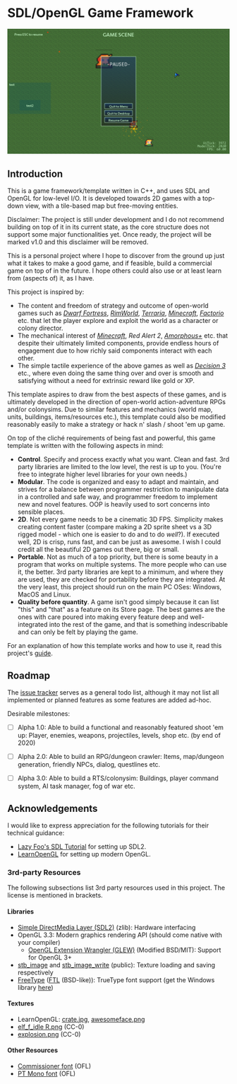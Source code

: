 # SDL/OpenGL Game Framework
![](teaser.png)

## Introduction
This is a game framework/template written in C++, and uses SDL and OpenGL for low-level I/O. It is developed towards 2D games with a top-down view, with a tile-based map but free-moving entities.

Disclaimer: The project is still under development and I do not recommend building on top of it in its current state, as the core structure does not support some major functionalities yet. Once ready, the project will be marked v1.0 and this disclaimer will be removed.

This is a personal project where I hope to discover from the ground up just what it takes to make a good game, and if feasible, build a commercial game on top of in the future. I hope others could also use or at least learn from (aspects of) it, as I have.

This project is inspired by:
- The content and freedom of strategy and outcome of open-world games such as [*Dwarf Fortress*](https://www.bay12games.com/dwarves/), [*RimWorld*](https://rimworldgame.com/), [*Terraria*](https://terraria.org/), [*Minecraft*](https://www.minecraft.net/), [*Factorio*](https://factorio.com/) etc. that let the player explore and exploit the world as a character or colony director.
- The mechanical interest of [*Minecraft*](https://www.minecraft.net/), *Red Alert 2*, [*Amorphous+*](https://armorgames.com/play/2044/amorphous-plus) etc. that despite their ultimately limited components, provide endless hours of engagement due to how richly said components interact with each other.
- The simple tactile experience of the above games as well as [*Decision 3*](https://armorgames.com/play/16123/decision-3) etc., where even doing the same thing over and over is smooth and satisfying without a need for extrinsic reward like gold or XP.

This template aspires to draw from the best aspects of these games, and is ultimately developed in the direction of open-world action-adventure RPGs and/or colonysims. Due to similar features and mechanics (world map, units, buildings, items/resources etc.), this template could also be modified reasonably easily to make a strategy or hack n' slash / shoot 'em up game.

On top of the cliché requirements of being fast and powerful, this game template is written with the following aspects in mind:
- **Control**. Specify and process exactly what you want. Clean and fast. 3rd party libraries are limited to the low level, the rest is up to you. (You're free to integrate higher level libraries for your own needs.)
- **Modular**. The code is organized and easy to adapt and maintain, and strives for a balance between programmer restriction to manipulate data in a controlled and safe way, and programmer freedom to implement new and novel features. OOP is heavily used to sort concerns into sensible places.
- **2D**. Not every game needs to be a cinematic 3D FPS. Simplicity makes creating content faster (compare making a 2D sprite sheet vs a 3D rigged model - which one is easier to do and to do *well*?). If executed well, 2D is crisp, runs fast, and can be just as awesome. I wish I could credit all the beautiful 2D games out there, big or small.
- **Portable**. Not as much of a top priority, but there is some beauty in a program that works on multiple systems. The more people who can use it, the better. 3rd party libraries are kept to a minimum, and where they are used, they are checked for portability before they are integrated. At the very least, this project should run on the main PC OSes: Windows, MacOS and Linux.
- **Quality before quantity**. A game isn't good simply because it can list "this" and "that" as a feature on its Store page. The best games are the ones with care poured into making every feature deep and well-integrated into the rest of the game, and that is something indescribable and can only be felt by playing the game.

For an explanation of how this template works and how to use it, read this project's [guide](guide.md).



## Roadmap
The [issue tracker](https://github.com/OrangeJuice7/SDL-OpenGL-Game-Framework/issues) serves as a general todo list, although it may not list all implemented or planned features as some features are added ad-hoc.

Desirable milestones:
- [ ] Alpha 1.0: Able to build a functional and reasonably featured shoot 'em up: Player, enemies, weapons, projectiles, levels, shop etc. (by end of 2020)
- [ ] Alpha 2.0: Able to build an RPG/dungeon crawler: Items, map/dungeon generation, friendly NPCs, dialog, questlines etc.
- [ ] Alpha 3.0: Able to build a RTS/colonysim: Buildings, player command system, AI task manager, fog of war etc.



## Acknowledgements
I would like to express appreciation for the following tutorials for their technical guidance:
- [Lazy Foo's SDL Tutorial](http://lazyfoo.net/tutorials/SDL) for setting up SDL2.
- [LearnOpenGL](https://learnopengl.com/) for setting up modern OpenGL.

### 3rd-party Resources
The following subsections list 3rd party resources used in this project. The license is mentioned in brackets.

#### Libraries
- [Simple DirectMedia Layer (SDL2)](https://www.libsdl.org/download-2.0.php) (zlib): Hardware interfacing
- OpenGL 3.3: Modern graphics rendering API (should come native with your compiler)
	- [OpenGL Extension Wrangler (GLEW)](http://glew.sourceforge.net/) (Modified BSD/MIT): Support for OpenGL 3+
- [stb_image](https://github.com/nothings/stb/blob/master/stb_image.h) and [stb_image_write](https://github.com/nothings/stb/blob/master/stb_image_write.h) (public): Texture loading and saving respectively
- [FreeType](https://www.freetype.org/) ([FTL](https://git.savannah.gnu.org/cgit/freetype/freetype2.git/tree/docs/FTL.TXT) (BSD-like)): TrueType font support (get the Windows library [here](https://github.com/ubawurinna/freetype-windows-binaries))

#### Textures
- LearnOpenGL: [crate.jpg](https://learnopengl.com/img/textures/container.jpg), [awesomeface.png](https://learnopengl.com/img/textures/awesomeface.png)
- [elf_f_idle R.png](https://0x72.itch.io/dungeontileset-ii) (CC-0)
- [explosion.png](https://opengameart.org/content/iron-plague-explode3bmp) (CC-0)

#### Other Resources
- [Commissioner font](https://fontesk.com/commissioner-typeface/) (OFL)
- [PT Mono font](https://fontesk.com/pt-mono-typeface/) (OFL)
